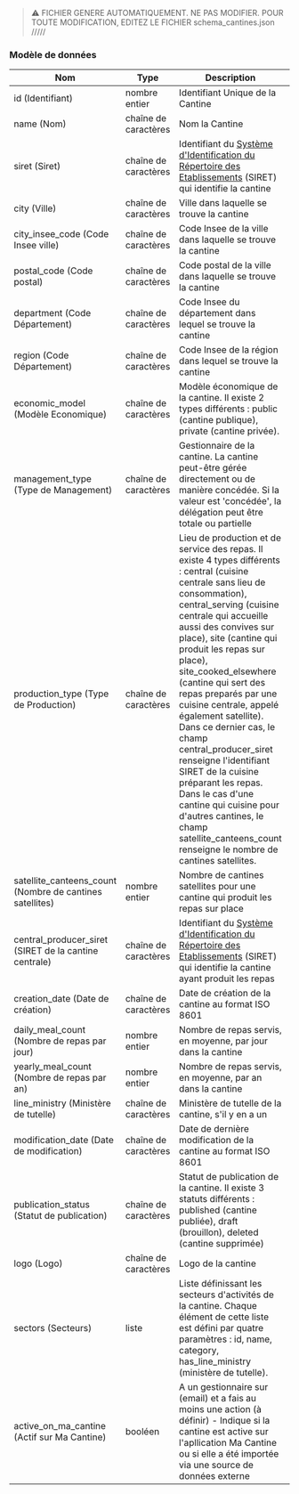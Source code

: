 > :warning: FICHIER GENERE AUTOMATIQUEMENT. NE PAS MODIFIER. POUR TOUTE MODIFICATION, EDITEZ LE FICHIER schema_cantines.json /////


### Modèle de données

|Nom|Type|Description|Exemple|Propriétés|
|-|-|-|-|-|
|id (Identifiant)|nombre entier|Identifiant Unique de la Cantine|71331||
|name (Nom)|chaîne de caractères|Nom la Cantine|Restaurant Scolaire de Marigny-le-Lozon||
|siret (Siret)|chaîne de caractères|Identifiant du [Système d'Identification du Répertoire des Etablissements](https://fr.wikipedia.org/wiki/Syst%C3%A8me_d%27identification_du_r%C3%A9pertoire_des_%C3%A9tablissements) (SIRET) qui identifie la cantine|20005822000092||
|city (Ville)|chaîne de caractères|Ville dans laquelle se trouve la cantine|Marigny-Le-Lozon||
|city_insee_code (Code Insee ville)|chaîne de caractères|Code Insee de la ville dans laquelle se trouve la cantine|50292||
|postal_code (Code postal)|chaîne de caractères|Code postal de la ville dans laquelle se trouve la cantine|50570||
|department (Code Département)|chaîne de caractères|Code Insee du département dans lequel se trouve la cantine|50||
|region (Code Département)|chaîne de caractères|Code Insee de la région dans lequel se trouve la cantine|28||
|economic_model (Modèle Economique)|chaîne de caractères|Modèle économique de la cantine. Il existe 2 types différents : public (cantine publique), private (cantine privée).|public||
|management_type (Type de Management)|chaîne de caractères|Gestionnaire de la cantine. La cantine peut-être gérée directement ou de manière concédée. Si la valeur est 'concédée', la délégation peut être totale ou partielle|conceded||
|production_type (Type de Production)|chaîne de caractères|Lieu de production et de service des repas. Il existe 4 types différents : central (cuisine centrale sans lieu de consommation), central_serving (cuisine centrale qui accueille aussi des convives sur place), site (cantine qui produit les repas sur place), site_cooked_elsewhere (cantine qui sert des repas preparés par une cuisine centrale, appelé également satellite). Dans ce dernier cas, le champ central_producer_siret renseigne l'identifiant SIRET de la cuisine préparant les repas. Dans le cas d'une cantine qui cuisine pour d'autres cantines, le champ satellite_canteens_count renseigne le nombre de cantines satellites.|central||
|satellite_canteens_count (Nombre de cantines satellites)|nombre entier|Nombre de cantines satellites pour une cantine qui produit les repas sur place|0||
|central_producer_siret (SIRET de la cantine centrale)|chaîne de caractères|Identifiant du [Système d'Identification du Répertoire des Etablissements](https://fr.wikipedia.org/wiki/Syst%C3%A8me_d%27identification_du_r%C3%A9pertoire_des_%C3%A9tablissements) (SIRET) qui identifie la cantine ayant produit les repas|||
|creation_date (Date de création)|chaîne de caractères|Date de création de la cantine au format ISO 8601|2018-01-01||
|daily_meal_count (Nombre de repas par jour)|nombre entier|Nombre de repas servis, en moyenne, par jour dans la cantine|100||
|yearly_meal_count (Nombre de repas par an)|nombre entier|Nombre de repas servis, en moyenne, par an dans la cantine|20000||
|line_ministry (Ministère de tutelle)|chaîne de caractères|Ministère de tutelle de la cantine, s'il y en a un|Ministère de l'Education Nationale||
|modification_date (Date de modification)|chaîne de caractères|Date de dernière modification de la cantine au format ISO 8601|2018-01-01||
|publication_status (Statut de publication)|chaîne de caractères|Statut de publication de la cantine. Il existe 3 statuts différents : published (cantine publiée), draft (brouillon), deleted (cantine supprimée)|published||
|logo (Logo)|chaîne de caractères|Logo de la cantine|https://www.mangerlocal.fr/static/img/logo.png||
|sectors (Secteurs)|liste|Liste définissant les secteurs d'activités de la cantine. Chaque élément de cette liste est défini par quatre paramètres :  id, name, category, has_line_ministry (ministère de tutelle).|[{'id': 12, 'name': 'Ecole primaire (maternelle et élémentaire)', 'category': 'education', 'has_line_ministry': false}]||
|active_on_ma_cantine (Actif sur Ma Cantine)|booléen|A un gestionnaire sur (email) et a fais au moins une action (à définir) - Indique si la cantine est active sur l'apllication Ma Cantine ou si elle a été importée via une source de données externe|true||
